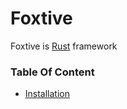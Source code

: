 # Foxtive
Foxtive is [Rust](https://rust-lang.org) framework

### Table Of Content
- [Installation](installation.md)